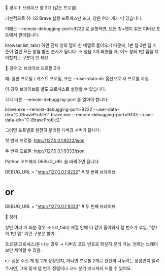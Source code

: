 🔹 경우 1: 브레이브 창 2개 (같은 프로필)

기본적으로 하나의 Brave 실행 프로세스만 뜨고, 창은 여러 개가 떠 있습니다.

이때는 --remote-debugging-port=9222 로 실행하면, 모든 창+탭이 같은 디버깅 포트에서 관리됩니다.

browser.list_tab() 하면 전체 창의 탭이 한 배열로 들어오기 때문에, 1번 탭·2번 탭 기준이 열린 모든 창을 합친 순서가 됩니다.
→ 창을 2개 띄웠을 때, 어느 창의 1번 탭을 제어할지는 구분이 안 돼요.

🔹 경우 2: 브레이브 프로필 2개

예: 일반 프로필 / 게스트 프로필, 또는 --user-data-dir 옵션으로 새 프로필 지정.

이 경우 브레이브를 별도 프로세스로 실행할 수 있습니다.

각각 다른 --remote-debugging-port 를 열어야 합니다:

brave.exe --remote-debugging-port=9222 --user-data-dir="C:\BraveProfile1"
brave.exe --remote-debugging-port=9333 --user-data-dir="C:\BraveProfile2"


그러면 포트별로 완전히 분리된 디버깅 서버가 뜹니다:

첫 번째 프로필: http://127.0.0.1:9222/json

두 번째 프로필: http://127.0.0.1:9333/json

Python 코드에서 DEBUG_URL 을 바꿔주면 됩니다:

DEBUG_URL = "http://127.0.0.1:9222"  # 첫 번째 브레이브
# or
DEBUG_URL = "http://127.0.0.1:9333"  # 두 번째 브레이브

🔹 정리

창만 여러 개 띄운 경우 → list_tab() 배열 안에 다 같이 들어와서 탭 번호가 섞임. “창1의 1번 탭” 이런 구분은 불가.

프로필(프로세스)을 나눈 경우 → 디버깅 포트 번호로 확실히 분리 가능. 원하는 브레이브만 제어할 수 있음.

👉 질문 주신 게 창 2개 상황인지, 아니면 프로필 2개로 완전히 나누려는 상황인지 알려주시면, 그에 맞게 탭 번호 정렬이나 코드 분기 예시까지 드릴 수 있어요.
